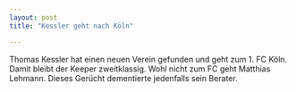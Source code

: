 ```yaml
---
layout: post
title: "Kessler geht nach Köln"

---
```


Thomas Kessler hat einen neuen Verein gefunden und geht zum 1. FC Köln. Damit bleibt der Keeper zweitklassig. Wohl nicht zum FC geht Matthias Lehmann. Dieses Gerücht dementierte jedenfalls sein Berater.


